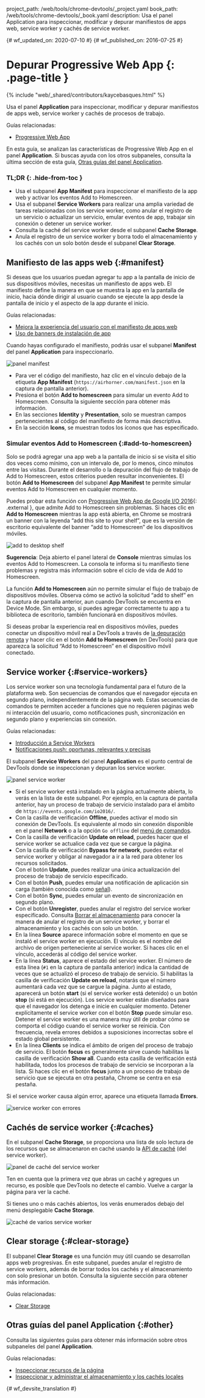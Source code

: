 project_path: /web/tools/chrome-devtools/_project.yaml
book_path: /web/tools/chrome-devtools/_book.yaml
description: Usa el panel Application para inspeccionar, modificar y depurar manifiestos de apps web, service worker y cachés de service worker.

{# wf_updated_on: 2020-07-10 #}
{# wf_published_on: 2016-07-25 #}

# Depurar Progressive Web App {: .page-title }

{% include "web/_shared/contributors/kaycebasques.html" %}

Usa el panel <strong>Application</strong> para inspeccionar, modificar
y depurar manifiestos de apps web, service worker y cachés de procesos de trabajo.

Guías relacionadas:

* [Progressive Web App](/web/progressive-web-apps)

En esta guía, se analizan las características de Progressive Web App en el panel
**Application**. Si buscas ayuda con los otros subpaneles, consulta
la última sección de esta guía, [Otras guías del panel
Application](#other).


### TL;DR {: .hide-from-toc }
- Usa el subpanel <strong>App Manifest</strong> para inspeccionar el manifiesto de la app web y activar los eventos Add to Homescreen.
- Usa el subpanel <strong>Service Workers</strong> para realizar una amplia variedad de tareas relacionadas con los service worker, como anular el registro de un servicio o actualizar un servicio, emular eventos de app, trabajar sin conexión o detener un service worker.
- Consulta la caché del service worker desde el subpanel <strong>Cache Storage</strong>.
- Anula el registro de un service worker y borra todo el almacenamiento y los cachés con un solo botón desde el subpanel <strong>Clear Storage</strong>.


## Manifiesto de las apps web {:#manifest}

Si deseas que los usuarios puedan agregar tu app a la pantalla de inicio de sus dispositivos móviles,
necesitas un manifiesto de apps web. El manifiesto define la manera en que se muestra la app en la
pantalla de inicio, hacia dónde dirigir al usuario cuando se ejecute la app desde la pantalla de inicio y el
aspecto de la app durante el inicio.

Guías relacionadas:

* [Mejora la experiencia del usuario con el manifiesto de apps
  web](/web/fundamentals/web-app-manifest)
* [Uso de banners de instalación
  de app](/web/fundamentals/app-install-banners)

Cuando hayas configurado el manifiesto, podrás usar el subpanel **Manifest** del panel
**Application** para inspeccionarlo.

![panel manifest][manifest]

* Para ver el código del manifiesto, haz clic en el vínculo debajo de la etiqueta **App Manifest**
 (`https://airhorner.com/manifest.json` en la captura de pantalla anterior).
* Presiona el botón **Add to homescreen** para simular un evento Add to
  Homescreen. Consulta la siguiente sección para obtener más información.
* En las secciones **Identity** y **Presentation**, solo se muestran campos pertenecientes al
  código del manifiesto de forma más descriptiva.
* En la sección **Icons**, se muestran todos los íconos que has especificado.

[manifest]: images/manifest.png

### Simular eventos Add to Homescreen {:#add-to-homescreen}

Solo se podrá agregar una app web a la pantalla de inicio si se visita el sitio dos veces
como mínimo, con un intervalo de, por lo menos, cinco minutos entre las visitas. Durante el desarrollo o
la depuración del flujo de trabajo de Add to Homescreen, estos criterios pueden resultar inconvenientes.
El botón **Add to Homescreen** del subpanel **App Manifest** te permite
simular eventos Add to Homescreen en cualquier momento.

Puedes probar esta función con [Progressive Web App de Google I/O
2016](https://events.google.com/io2016/){: .external }, que admite Add to Homescreen sin
problemas. Si haces clic en **Add to Homescreen** mientras la app está abierta, en Chrome
se mostrará un banner con la leyenda “add this site to your shelf”, que es la versión de
escritorio equivalente del banner “add to Homescreen” de los dispositivos móviles.

![add to desktop shelf][shelf]

**Sugerencia**: Deja abierto el panel lateral de **Console** mientras simulas los eventos
Add to Homescreen. La consola te informa si tu manifiesto tiene problemas y registra más
información sobre el ciclo de vida de Add to Homescreen.

La función **Add to Homescreen** aún no permite simular el flujo de trabajo de dispositivos
móviles. Observa cómo se activó la solicitud “add to shelf” en la
captura de pantalla anterior, aun cuando DevTools se encuentra en Device Mode. Sin embargo, si puedes agregar
correctamente tu app a tu biblioteca de escritorio, también funcionará en dispositivos
móviles.

Si deseas probar la experiencia real en dispositivos móviles, puedes
conectar un dispositivo móvil real a DevTools a través de [la depuración remota][remote debugging]
y hacer clic en el botón **Add to Homescreen** (en DevTools) para que aparezca
la solicitud “Add to Homescreen” en el dispositivo móvil conectado.

[shelf]: images/io.png
[remote debugging]: /web/tools/chrome-devtools/debug/remote-debugging/remote-debugging

## Service worker {:#service-workers}

Los service worker son una tecnología fundamental para el futuro de la plataforma web. Son
secuencias de comandos que el navegador ejecuta en segundo plano, independientemente de la página web.
Estas secuencias de comandos te permiten acceder a funciones que no requieren páginas web ni interacción
del usuario, como notificaciones push, sincronización en segundo plano y experiencias sin conexión.

Guías relacionadas:

* [Introducción a Service Workers](/web/fundamentals/primers/service-worker)
* [Notificaciones push: oportunas, relevantes y
  precisas](/web/fundamentals/push-notifications)

El subpanel **Service Workers** del panel **Application** es el punto central de
DevTools donde se inspeccionan y depuran los service worker.

![panel service worker][sw]

* Si el service worker está instalado en la página actualmente abierta, lo verás
  en la lista de este subpanel. Por ejemplo, en la captura de pantalla anterior, hay un proceso
  de trabajo de servicio instalado para el ámbito de `https://events.google.com/io2016/`.
* Con la casilla de verificación **Offline**, puedes activar el modo sin conexión de DevTools. Es equivalente
 al modo sin conexión disponible en el panel **Network** o
  a la opción `Go offline` del [menú de comandos][cm].
* Con la casilla de verificación **Update on reload**, puedes hacer que el service worker se
  actualice cada vez que se cargue la página.
* Con la casilla de verificación **Bypass for network**, puedes evitar el service worker y obligar al
  navegador a ir a la red para obtener los recursos solicitados.
* Con el botón **Update**, puedes realizar una única actualización del proceso
  de trabajo de servicio especificado.
* Con el botón **Push**, puedes emular una notificación de aplicación sin carga (también conocida
  como [señal][tickle]).
* Con el botón **Sync**, puedes emular un evento de sincronización en segundo plano.
* Con el botón **Unregister**, puedes anular el registro del service worker especificado. Consulta
  [Borrar el almacenamiento](#clear-storage) para conocer la manera de anular el registro de un service worker, y
  borrar el almacenamiento y los cachés con solo un botón.
* En la línea **Source** aparece información sobre el momento en que se instaló el service worker en
 ejecución. El vínculo es el nombre del archivo de origen perteneciente al service worker. Si haces clic
  en el vínculo, accederás al código del service worker.
* En la línea **Status**, aparece el estado del service worker. El número de
  esta línea (`#1` en la captura de pantalla anterior) indica la cantidad de veces que se actualizó el proceso
  de trabajo de servicio. Si habilitas la casilla de verificación **Update on reload**,
  notarás que el número aumentará cada vez que se cargue la página. Junto al
 estado, aparecerá un botón **start** (si el service worker está detenido) o un
  botón **stop** (si está en ejecución). Los service worker están
  diseñados para que el navegador los detenga e inicie en cualquier momento. Detener
  explícitamente el service worker con el botón **Stop** puede simular eso.
  Detener el service worker es una manera muy útil de probar cómo se comporta
  el código cuando el service worker se reinicia. Con frecuencia,
  revela errores debidos a suposiciones incorrectas sobre el estado global persistente.
* En la línea **Clients** se indica el ámbito de origen del proceso de trabajo de
  servicio. El botón **focus** es generalmente sirve cuando habilitas la casilla de
  verificación **Show all**. Cuando esta casilla de verificación está habilitada, todos los procesos
  de trabajo de servicio se incorporan a la lista. Si haces clic en el botón **focus** junto a un proceso
  de trabajo de servicio que se ejecuta en otra pestaña, Chrome se centra en esa pestaña.

Si el service worker causa algún error, aparece una etiqueta llamada **Errors**.


![service worker con errores][errors]

[sw]: images/sw.png
[cm]: /web/tools/chrome-devtools/settings#command-menu
[tickle]: /web/fundamentals/push-notifications/how-push-works
[errors]: images/sw-error.png

## Cachés de service worker {:#caches}

En el subpanel **Cache Storage**, se proporciona una lista de solo lectura de los recursos que se almacenaron
en caché usando la [API de caché][sw-cache] (del service worker).

![panel de caché del service worker][sw-cache-pane]

Ten en cuenta que la primera vez que abras un caché y agregues un recurso, es posible que DevTools
no detecte el cambio. Vuelve a cargar la página para ver la caché.

Si tienes uno o más cachés abiertos, los verás enumerados debajo del menú desplegable
**Cache Storage**.

![caché de varios service worker][multiple-caches]

[sw-cache]: https://developer.mozilla.org/en-US/docs/Web/API/Cache
[sw-cache-pane]: images/sw-cache.png
[multiple-caches]: images/multiple-caches.png

## Clear storage {:#clear-storage}

El subpanel **Clear Storage** es una función muy útil cuando
se desarrollan apps web progresivas. En este subpanel, puedes anular el registro de service workers,
además de borrar todos los cachés y el almacenamiento con solo presionar un botón. Consulta la siguiente sección
para obtener más información.

Guías relacionadas:

* [Clear
  Storage](/web/tools/chrome-devtools/iterate/manage-data/local-storage#clear-storage)

## Otras guías del panel Application {:#other}

Consulta las siguientes guías para obtener más información sobre otros subpaneles del panel
**Application**.

Guías relacionadas:

* [Inspeccionar recursos de la página](/web/tools/chrome-devtools/iterate/manage-data/page-resources)
* [Inspeccionar y administrar el almacenamiento y los cachés
  locales](/web/tools/chrome-devtools/iterate/manage-data/local-storage)


{# wf_devsite_translation #}

